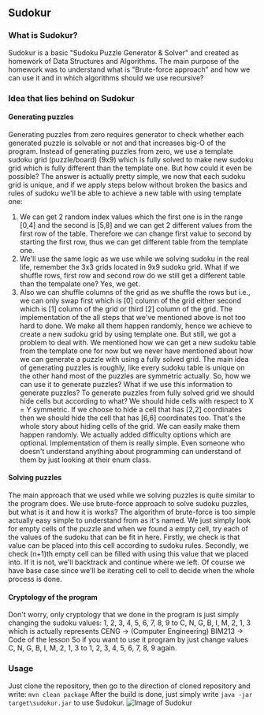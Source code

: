 ## Sudokur
### What is Sudokur?
Sudokur is a basic "Sudoku Puzzle Generator & Solver" and created as homework of Data Structures and Algorithms. The main purpose of the homework was to understand what is "Brute-force approach" and how we can use it and in which algorithms should we use recursive?
### Idea that lies behind on Sudokur
#### Generating puzzles
Generating puzzles from zero requires generator to check whether each generated puzzle is solvable or not and that increases big-O of the program. Instead of generating puzzles from zero, we use a template sudoku grid (puzzle/board) (9x9) which is fully solved to make new sudoku grid which is fully different than the template one. But how could it even be possible? The answer is actually pretty simple, we now that each sudoku grid is unique, and if we apply steps below without broken the basics and rules of sudoku we'll be able to achieve a new table with using template one:
1) We can get 2 random index values which the first one is in the range [0,4] and the second is [5,8] and we can get 2 different values from the first row of the table. Therefore we can change first value to second by starting the first row, thus we can get different table from the template one.
2) We'll use the same logic as we use while we solving sudoku in the real life, remember the 3x3 grids located in 9x9 sudoku grid. What if we shuffle rows, first row and second row do we still get a different table than the tempalate one? Yes, we get.
3) Also we can shuffle columns of the grid as we shuffle the rows but i.e., we can only swap first which is [0] column of the grid either second which is [1] column of the grid or third [2] column of the grid.
The implementation of the all steps that we've mentioned above is not too hard to done. We make all them happen randomly, hence we achieve to create a new sudoku grid by using template one.
But still, we got a problem to deal with. We mentioned how we can get a new sudoku table from the template one for now but we never have mentioned about how we can generate a puzzle with using a fully solved grid. The main idea of generating puzzles is roughly, like every sudoku table is unique on the other hand most of the puzzles are symmetric actually. So, how we can use it to generate puzzles? What if we use this information to generate puzzles? To generate puzzles from fully solved grid we should hide cells but according to what? We should hide cells with respect to X = Y symmetric.
If we choose to hide a cell that has [2,2] coordinates then we should hide the cell that has [6,6] coordinates too. That's the whole story about hiding cells of the grid. We can easily make them happen randomly.
We actually added difficulty options which are optional. Implementation of them is really simple. Even someone who doesn't understand anything about programming can understand of them by just looking at their enum class.
#### Solving puzzles
The main approach that we used while we solving puzzles is quite similar to the program does. We use brute-force approach to solve sudoku puzzles, but what is it and how it is works? The algorithm of brute-force is too simple actually easy simple to understand from as it's named. We just simply look for empty cells of the puzzle and when we found a empty cell, try each of the values of the sudoku that can be fit in here. Firstly, we check is that value can be placed into this cell according to sudoku rules. Secondly, we check (n+1)th empty cell can be filled with using this value that we placed into. If it is not, we'll backtrack and continue where we left. Of course we have base case since we'll be iterating cell to cell to decide when the whole process is done.
#### Cryptology of the program
Don't worry, only cryptology that we done in the program is just simply changing the sudoku values:
1, 2, 3, 4, 5, 6, 7, 8, 9 to
C, N, G, B, I, M, 2, 1, 3 which is actually represents CENG -> (Computer Engineering) BIM213 -> Code of the lesson
So if you want to use it program by just change values C, N, G, B, I, M, 2, 1, 3 to 1, 2, 3, 4, 5, 6, 7, 8, 9 again.
### Usage
Just clone the repository, then go to the direction of cloned repository and write:
`mvn clean package`
After the build is done, just simply write `java -jar target\sudokur.jar` to use Sudokur.
![Image of Sudokur](https://i.imgur.com/B1oUjay.png)
